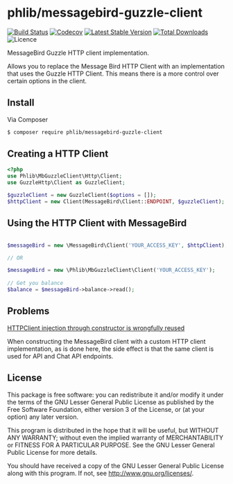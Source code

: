 # phlib/messagebird-guzzle-client

[![Build Status](https://img.shields.io/travis/phlib/messagebird-guzzle-client/master.svg?style=flat-square)](https://travis-ci.org/phlib/messagebird-guzzle-client)
[![Codecov](https://img.shields.io/codecov/c/github/phlib/messagebird-guzzle-client.svg?style=flat-square)](https://codecov.io/gh/phlib/messagebird-guzzle-client)
[![Latest Stable Version](https://img.shields.io/packagist/v/phlib/messagebird-guzzle-client.svg?style=flat-square)](https://packagist.org/packages/phlib/messagebird-guzzle-client)
[![Total Downloads](https://img.shields.io/packagist/dt/phlib/messagebird-guzzle-client.svg?style=flat-square)](https://packagist.org/packages/phlib/messagebird-guzzle-client)
![Licence](https://img.shields.io/github/license/phlib/messagebird-guzzle-client.svg?style=flat-square)

MessageBird Guzzle HTTP client implementation.

Allows you to replace the Message Bird HTTP Client with an implementation that uses the Guzzle HTTP Client. This means
there is a more control over certain options in the client.

## Install

Via Composer

``` bash
$ composer require phlib/messagebird-guzzle-client
```

## Creating a HTTP Client

``` php
<?php
use Phlib\MbGuzzleClient\Http\Client;
use GuzzleHttp\Client as GuzzleClient;

$guzzleClient = new GuzzleClient($options = []);
$httpClient = new Client(MessageBird\Client::ENDPOINT, $guzzleClient);

```

## Using the HTTP Client with MessageBird

``` php

$messageBird = new \MessageBird\Client('YOUR_ACCESS_KEY', $httpClient);

// OR

$messageBird = new \Phlib\MbGuzzleClient\Client('YOUR_ACCESS_KEY');
 
// Get you balance
$balance = $messageBird->balance->read();

```

## Problems

[HTTPClient injection through constructor is wrongfully reused](https://github.com/messagebird/php-rest-api/issues/29)

When constructing the MessageBird client with a custom HTTP client implementation, as is done here, the side effect is
that the same client is used for API and Chat API endpoints.

## License

This package is free software: you can redistribute it and/or modify
it under the terms of the GNU Lesser General Public License as published by
the Free Software Foundation, either version 3 of the License, or
(at your option) any later version.

This program is distributed in the hope that it will be useful,
but WITHOUT ANY WARRANTY; without even the implied warranty of
MERCHANTABILITY or FITNESS FOR A PARTICULAR PURPOSE.  See the
GNU Lesser General Public License for more details.

You should have received a copy of the GNU Lesser General Public License
along with this program.  If not, see <http://www.gnu.org/licenses/>.
